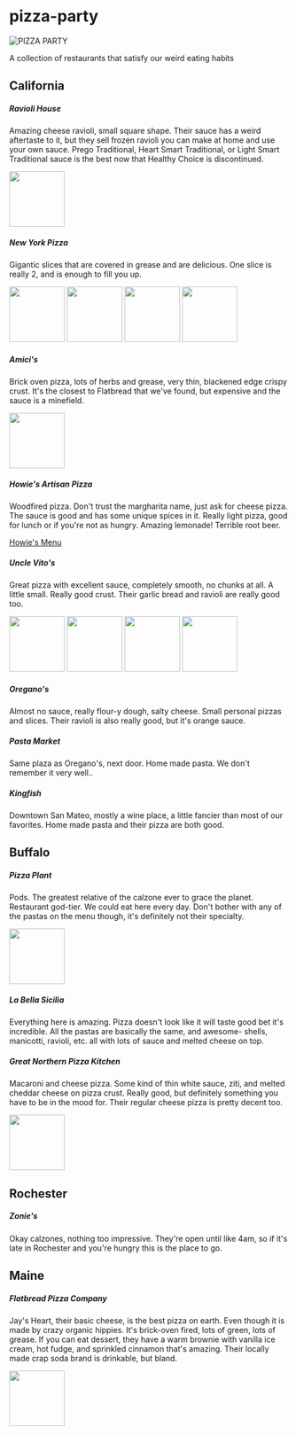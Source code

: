 pizza-party
===========

![PIZZA PARTY](http://us-east.manta.joyent.com/bahamas10/public/pizzaparty/pizza-party.gif)

A collection of restaurants that satisfy our weird eating habits


California
-----------

##### Ravioli House

Amazing cheese ravioli, small square shape. Their sauce has a weird aftertaste to it, but they sell frozen ravioli you can make at home and use your own sauce. Prego Traditional, Heart Smart Traditional, or Light Smart Traditional sauce is the best now that Healthy Choice is discontinued.

<img src="http://us-east.manta.joyent.com/bahamas10/public/pizzaparty/raviolihouse.jpeg" height="100" />



##### New York Pizza

Gigantic slices that are covered in grease and are delicious. One slice is really 2, and is enough to fill you up.

<img src="http://us-east.manta.joyent.com/bahamas10/public/pizzaparty/NY-Pizza-1.jpg" height="100" />
<img src="http://us-east.manta.joyent.com/bahamas10/public/pizzaparty/NY-Pizza-2.jpg" height="100" />
<img src="http://us-east.manta.joyent.com/bahamas10/public/pizzaparty/NY-Pizza-3.jpg" height="100" />
<img src="http://us-east.manta.joyent.com/bahamas10/public/pizzaparty/NY-Pizza-0.jpg" height="100" />


##### Amici's

Brick oven pizza, lots of herbs and grease, very thin, blackened edge crispy crust. It's the closest to Flatbread that we've found, but expensive and the sauce is a minefield.

<img src="http://us-east.manta.joyent.com/bahamas10/public/pizzaparty/amicis.jpg" height="100" />



##### Howie's Artisan Pizza

Woodfired pizza. Don't trust the margharita name, just ask for cheese pizza. The sauce is good and has some unique spices in it. Really light pizza, good for lunch or if you're not as hungry. Amazing lemonade! Terrible root beer.

[Howie's Menu](http://howiesartisanpizza.com/menu.htm)



##### Uncle Vito's

Great pizza with excellent sauce, completely smooth, no chunks at all. A little small. Really good crust. Their garlic bread and ravioli are really good too.

<img src="http://us-east.manta.joyent.com/bahamas10/public/pizzaparty/uncle-vitos-1.jpg" height="100" />
<img src="http://us-east.manta.joyent.com/bahamas10/public/pizzaparty/uncle-vitos-2.jpg" height="100" />
<img src="http://us-east.manta.joyent.com/bahamas10/public/pizzaparty/uncle-vitos-5.jpg" height="100" />
<img src="http://us-east.manta.joyent.com/bahamas10/public/pizzaparty/uncle-vitos-6.jpg" height="100" />



##### Oregano's

Almost no sauce, really flour-y dough, salty cheese. Small personal pizzas and slices. Their ravioli is also really good, but it's orange sauce.



##### Pasta Market

Same plaza as Oregano's, next door. Home made pasta. We don't remember it very well..



##### Kingfish

Downtown San Mateo, mostly a wine place, a little fancier than most of our favorites. Home made pasta and their pizza are both good.



Buffalo
-------


##### Pizza Plant

Pods. The greatest relative of the calzone ever to grace the planet. Restaurant god-tier. We could eat here every day. Don't bother with any of the pastas on the menu though, it's definitely not their specialty.

<img src="http://us-east.manta.joyent.com/bahamas10/public/pizzaparty/pizzapod.jpeg" height="100" />



##### La Bella Sicilia

Everything here is amazing. Pizza doesn't look like it will taste good bet it's incredible. All the pastas are basically the same, and awesome- shells, manicotti, ravioli, etc. all with lots of sauce and melted cheese on top.



##### Great Northern Pizza Kitchen

Macaroni and cheese pizza. Some kind of thin white sauce, ziti, and melted cheddar cheese on pizza crust. Really good, but definitely something you have to be in the mood for. Their regular cheese pizza is pretty decent too.

<img src="http://us-east.manta.joyent.com/bahamas10/public/pizzaparty/greatnorthern.jpeg" height="100" />



Rochester
-----------


##### Zonie's

Okay calzones, nothing too impressive. They're open until like 4am, so if it's late in Rochester and you're hungry this is the place to go.



Maine
-----------


##### Flatbread Pizza Company

Jay's Heart, their basic cheese, is the best pizza on earth. Even though it is made by crazy organic hippies. It's brick-oven fired, lots of green, lots of grease. If you can eat dessert, they have a warm brownie with vanilla ice cream, hot fudge, and sprinkled cinnamon that's amazing. Their locally made crap soda brand is drinkable, but bland.

<img src="http://us-east.manta.joyent.com/bahamas10/public/pizzaparty/flatbread.jpeg" height="100" />
